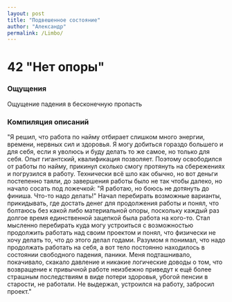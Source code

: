 ```yaml
---
layout: post
title: "Подвешенное состояние"
author: "Александр"
permalink: /Limbo/
---
```


# 42 "Нет опоры"

### Ощущения
Ощущение падения в бесконечную пропасть

### Компиляция описаний
"Я решил, что работа по найму отбирает слишком много энергии, времени, нервных сил и здоровья. Я могу добиться гораздо большего и для себя, если я уволюсь и буду делать то же самое, но только для себя. Опыт гигантский, квалификация позволяет. Поэтому освободился от работы по найму, прикинул сколько смогу протянуть на сбережениях и погрузился в работу. Технически всё шло как обычно, но вот деньги постепенно таяли, до завершения работы было не так чтобы далеко, но начало сосать под ложечкой: "Я работаю, но боюсь не дотянуть до финиша. Что-то надо делать!" Начал перебирать возможные варианты, прикидывать, где достать денег для продолжения работы и понял, что болтаюсь без какой либо материальной опоры, поскольку каждый раз долгое время единственной зацепкой была работа на кого-то. Стал мысленно перебирать куда могу устроиться с возможностью продолжить работать над своим проектом и понял, что физически не хочу делать то, что до этого делал годами. Разумом я понимал, что надо продолжать работать на себя, а вот тело постоянно находилось в состоянии свободного падения, паники. Меня подташнивало, покачивало, скакало давление и никакие логические доводы о том, что возвращение к привычной работе неизбежно приведут к ещё более страшным последствиям в виде потери здоровья,  убогой пенсии в старости, не работали. Не выдержал, устроился на работу, забросил проект."
